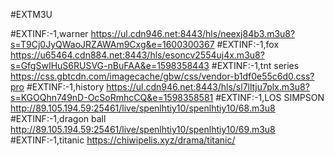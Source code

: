#EXTM3U


#EXTINF:-1,warner
https://ul.cdn946.net:8443/hls/neexj84b3.m3u8?s=T9Cj0JyQWaoJRZAWAm9Cxg&e=1600300367
#EXTINF:-1,fox
https://u65464.cdn884.net:8443/hls/esoncv2554uj4x.m3u8?s=GfgSwIHuS6RUSVG-nBuFAA&e=1598358443
#EXTINF:-1,tnt series
https://css.gbtcdn.com/imagecache/gbw/css/vendor-b1df0e55c6d0.css?pro
#EXTINF:-1,history
https://ul.cdn946.net:8443/hls/sl7lltju7plx.m3u8?s=KGOQhn749nD-OcSoRmhcCQ&e=1598358581
#EXTINF:-1,LOS SIMPSON
http://89.105.194.59:25461/live/spenlhtiy10/spenlhtiy10/68.m3u8
#EXTINF:-1,dragon ball
http://89.105.194.59:25461/live/spenlhtiy10/spenlhtiy10/69.m3u8
#EXTINF:-1,titanic
https://chiwipelis.xyz/drama/titanic/
